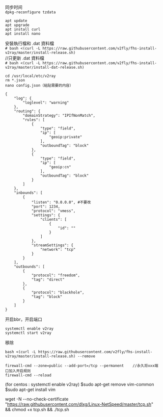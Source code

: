 同步时间  
```dpkg-reconfigure tzdata```  
```
apt update
apt upgrade
apt install curl
apt install nano
```
安裝執行檔和 .dat 資料檔  
```# bash <(curl -L https://raw.githubusercontent.com/v2fly/fhs-install-v2ray/master/install-release.sh)```  
//只更新 .dat 資料檔  
```# bash <(curl -L https://raw.githubusercontent.com/v2fly/fhs-install-v2ray/master/install-dat-release.sh)```

```
cd /usr/local/etc/v2ray
rm *.json
nano config.json（粘贴需要的内容）

{
    "log": {
        "loglevel": "warning"
    },
    "routing": {
        "domainStrategy": "IPIfNonMatch",
        "rules": [
            {
                "type": "field",
                "ip": [
                    "geoip:private"
                ],
                "outboundTag": "block"
            },
            {
                "type": "field",
                "ip": [
                    "geoip:cn"
                ],
                "outboundTag": "block"
            }
        ]
    },
    "inbounds": [
        {
            "listen": "0.0.0.0", #不要改
            "port": 1234,
            "protocol": "vmess",
            "settings": {
                "clients": [
                    {
                        "id": ""
                    }
                ]
            },
            "streamSettings": {
                "network": "tcp"
            }
        }
    ],
    "outbounds": [
        {
            "protocol": "freedom",
            "tag": "direct"
        },
        {
            "protocol": "blackhole",
            "tag": "block"
        }
    ]
}
```

开启bbr，开启端口  

```
systemctl enable v2ray
systemctl start v2ray
```

移除  
```
bash <(curl -L https://raw.githubusercontent.com/v2fly/fhs-install-v2ray/master/install-release.sh) --remove
```  
```
firewall-cmd --zone=public --add-port=/tcp --permanent    //永久将xxx端口加入开启规则
firewall-cmd --reload
```

(for centos : systemctl enable v2ray)
$sudo apt-get remove vim-common
$sudo apt-get install vim

wget -N --no-check-certificate "https://raw.githubusercontent.com/dlxg/Linux-NetSpeed/master/tcp.sh" && chmod +x tcp.sh && ./tcp.sh
